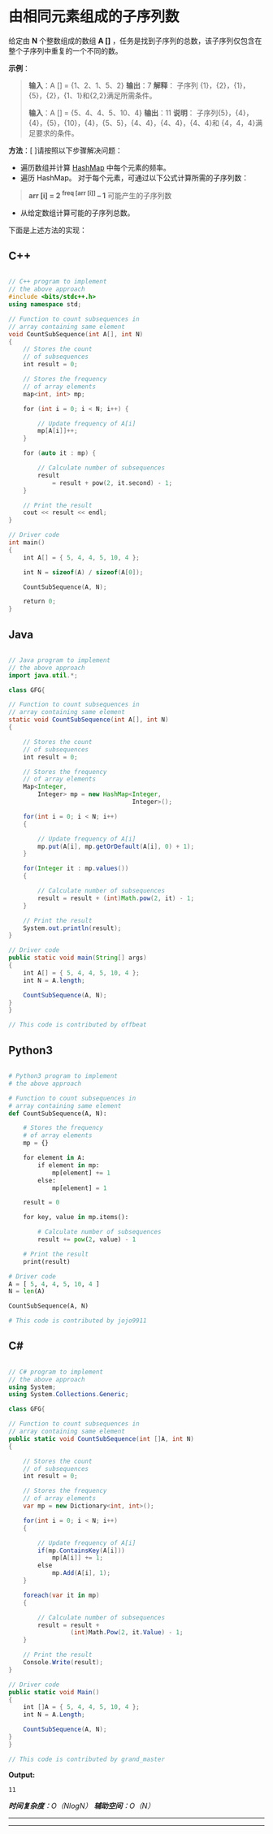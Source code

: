 # 由相同元素组成的子序列数

给定由 **N** 个整数组成的数组 **A []** ，任务是找到子序列的总数，该子序列仅包含在整个子序列中重复的一个不同的数。

**示例**：

> **输入**：A [] = {1、2、1、5、2}
> **输出**：7
> **解释**：
> 子序列 {1}，{2}，{1}，{5}，{2}，{1、1}和{2,2}满足所需条件。
> 
> **输入**：A [] = {5、4、4、5、10、4}
> **输出**：11
> **说明**：
> 子序列{5}，{4}，{4}，{5}，{10}，{4}，{5、5}，{4、4}，{4、4}，{4、4}和 {4，4，4}满足要求的条件。

**方法**：[
]请按照以下步骤解决问题：

*   遍历数组并计算 [HashMap](http://www.geeksforgeeks.org/java-util-hashmap-in-java/) 中每个元素的频率。
*   遍历 HashMap。 对于每个元素，可通过以下公式计算所需的子序列数：

> **arr [i] = 2 <sup>freq [arr [i]]</sup> – 1** 可能产生的子序列数

*   从给定数组计算可能的子序列总数。

下面是上述方法的实现：

## C++

```cpp

// C++ program to implement 
// the above approach 
#include <bits/stdc++.h> 
using namespace std; 

// Function to count subsequences in 
// array containing same element 
void CountSubSequence(int A[], int N) 
{ 
    // Stores the count 
    // of subsequences 
    int result = 0; 

    // Stores the frequency 
    // of array elements 
    map<int, int> mp; 

    for (int i = 0; i < N; i++) { 

        // Update frequency of A[i] 
        mp[A[i]]++; 
    } 

    for (auto it : mp) { 

        // Calculate number of subsequences 
        result 
            = result + pow(2, it.second) - 1; 
    } 

    // Print the result 
    cout << result << endl; 
} 

// Driver code 
int main() 
{ 
    int A[] = { 5, 4, 4, 5, 10, 4 }; 

    int N = sizeof(A) / sizeof(A[0]); 

    CountSubSequence(A, N); 

    return 0; 
} 

```

## Java

```java

// Java program to implement 
// the above approach 
import java.util.*;

class GFG{

// Function to count subsequences in
// array containing same element
static void CountSubSequence(int A[], int N)
{

    // Stores the count
    // of subsequences
    int result = 0;

    // Stores the frequency
    // of array elements
    Map<Integer, 
        Integer> mp = new HashMap<Integer,
                                  Integer>();

    for(int i = 0; i < N; i++)
    {

        // Update frequency of A[i]
        mp.put(A[i], mp.getOrDefault(A[i], 0) + 1);
    }

    for(Integer it : mp.values())
    {

        // Calculate number of subsequences
        result = result + (int)Math.pow(2, it) - 1;
    }

    // Print the result
    System.out.println(result);
}

// Driver code
public static void main(String[] args)
{
    int A[] = { 5, 4, 4, 5, 10, 4 };
    int N = A.length;

    CountSubSequence(A, N);
}
}

// This code is contributed by offbeat

```

## Python3

```py

# Python3 program to implement  
# the above approach  

# Function to count subsequences in  
# array containing same element  
def CountSubSequence(A, N):

    # Stores the frequency  
    # of array elements  
    mp = {}

    for element in A:
        if element in mp:
            mp[element] += 1
        else:
            mp[element] = 1

    result = 0

    for key, value in mp.items():

        # Calculate number of subsequences  
        result += pow(2, value) - 1

    # Print the result      
    print(result)

# Driver code
A = [ 5, 4, 4, 5, 10, 4 ]
N = len(A)

CountSubSequence(A, N)

# This code is contributed by jojo9911

```

## C#

```cs

// C# program to implement 
// the above approach 
using System;
using System.Collections.Generic;

class GFG{ 

// Function to count subsequences in 
// array containing same element 
public static void CountSubSequence(int []A, int N) 
{ 

    // Stores the count 
    // of subsequences 
    int result = 0; 

    // Stores the frequency 
    // of array elements 
    var mp = new Dictionary<int, int>();

    for(int i = 0; i < N; i++) 
    { 

        // Update frequency of A[i] 
        if(mp.ContainsKey(A[i]))
            mp[A[i]] += 1;
        else
            mp.Add(A[i], 1);
    } 

    foreach(var it in mp) 
    { 

        // Calculate number of subsequences 
        result = result + 
                 (int)Math.Pow(2, it.Value) - 1; 
    } 

    // Print the result 
    Console.Write(result); 
} 

// Driver code 
public static void Main() 
{ 
    int []A = { 5, 4, 4, 5, 10, 4 }; 
    int N = A.Length; 

    CountSubSequence(A, N); 
} 
} 

// This code is contributed by grand_master

```

**Output:** 

```
11

```

***时间复杂度**：O（NlogN）*
***辅助空间**：O（N）*



* * *

* * *



